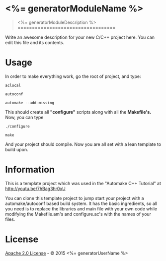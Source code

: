 # <%= generatorModuleName %>
> <%= generatorModuleDescription %>
==================================

Write an awesome description for your new C/C++ project here. You can edit this file and its contents.

# Usage ##

In order to make everything work, go the root of project, and type:
```
aclocal

autoconf

automake --add-missing
```

This should create all **"configure"** scripts along with all the **Makefile's.** Now, you can type
```
./configure

make
```

And your project should compile. Now you are all set with a lean template to build upon.

# Information #

This is a template project which was used in the "Automake C++ Tutorial" at http://youtu.be/7hBag3hr0xU

You can clone this template project to jump start your project with a automake/autoconf based build system.
It has the basic ingredients, so all you need is to replace the libraries and main file with your own code
while modifying the Makefile.am's and configure.ac's with the names of your files.

# License

[Apache 2.0 License](LICENSE.md) - &copy; 2015 <%= generatorUserName %>
